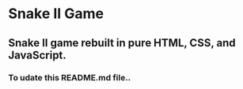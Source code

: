 # Snake II Game
## Snake II game rebuilt in pure HTML, CSS, and JavaScript.
### To udate this README.md file..
